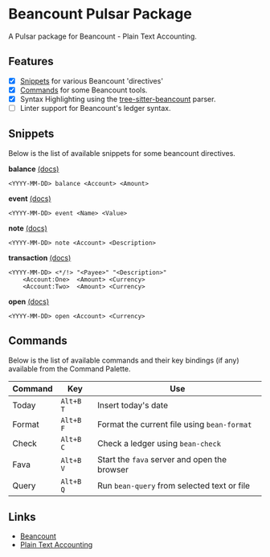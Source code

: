 # Beancount Pulsar Package

A Pulsar package for Beancount - Plain Text Accounting.

## Features

- [x] [Snippets](#snippets) for various Beancount 'directives'
- [x] [Commands](#commands) for some Beancount tools.
- [x] Syntax Highlighting using the [tree-sitter-beancount](https://github.com/polarmutex/tree-sitter-beancount) parser.
- [ ] Linter support for Beancount's ledger syntax.

## Snippets

Below is the list of available snippets for some beancount directives.

**balance** [(docs)](https://beancount.github.io/docs/beancount_language_syntax.html#balance-assertions)

```
<YYYY-MM-DD> balance <Account> <Amount>
```

**event** [(docs)](https://beancount.github.io/docs/beancount_language_syntax.html#events)

```
<YYYY-MM-DD> event <Name> <Value>
```

**note** [(docs)](https://beancount.github.io/docs/beancount_language_syntax.html#notes)

```
<YYYY-MM-DD> note <Account> <Description>
```

**transaction** [(docs)](https://beancount.github.io/docs/beancount_language_syntax.html#transactions)

```
<YYYY-MM-DD> <*/!> "<Payee>" "<Description>"
    <Account:One>  <Amount> <Currency>
    <Account:Two>  <Amount> <Currency>
```

**open** [(docs)](https://beancount.github.io/docs/beancount_language_syntax.html#open)

```
<YYYY-MM-DD> open <Account> <Currency>
```

## Commands

Below is the list of available commands and their key bindings (if any) available from the Command Palette.

| Command	| Key			| Use											|
| ---		| ---			| ---											|
| Today		| `Alt+B T`		| Insert today's date							|
| Format	| `Alt+B F`		| Format the current file using `bean-format`	|
| Check		| `Alt+B C`		| Check a ledger using `bean-check`				|
| Fava		| `Alt+B V`		| Start the `fava` server and open the browser	|
| Query		| `Alt+B Q`		| Run `bean-query` from selected text or file	|

## Links

- [Beancount](https://beancount.github.io/)
- [Plain Text Accounting](https://plaintextaccounting.org/)
